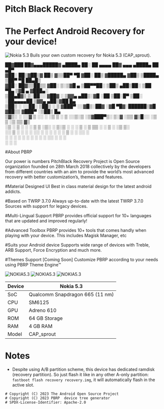 # Pitch Black Recovery
# The Perfect Android Recovery for your device!
![Nokia 5.3](https://pitchblackrecovery.com/wp-content/uploads/2020/06/Logo-3.png)
Buils your own custom recovery for Nokia 5.3 (CAP_sprout).

 ██▓███   ██▓▄▄▄█████▓ ▄████▄   ██░ ██     ▄▄▄▄    ██▓    ▄▄▄       ▄████▄   ██ ▄█▀   
▓██░  ██▒▓██▒▓  ██▒ ▓▒▒██▀ ▀█  ▓██░ ██▒   ▓█████▄ ▓██▒   ▒████▄    ▒██▀ ▀█   ██▄█▒    
▓██░ ██▓▒▒██▒▒ ▓██░ ▒░▒▓█    ▄ ▒██▀▀██░   ▒██▒ ▄██▒██░   ▒██  ▀█▄  ▒▓█    ▄ ▓███▄░    
▒██▄█▓▒ ▒░██░░ ▓██▓ ░ ▒▓▓▄ ▄██▒░▓█ ░██    ▒██░█▀  ▒██░   ░██▄▄▄▄██ ▒▓▓▄ ▄██▒▓██ █▄    
▒██▒ ░  ░░██░  ▒██▒ ░ ▒ ▓███▀ ░░▓█▒░██▓   ░▓█  ▀█▓░██████▒▓█   ▓██▒▒ ▓███▀ ░▒██▒ █▄   
▒▓▒░ ░  ░░▓    ▒ ░░   ░ ░▒ ▒  ░ ▒ ░░▒░▒   ░▒▓███▀▒░ ▒░▓  ░▒▒   ▓▒█░░ ░▒ ▒  ░▒ ▒▒ ▓▒   
░▒ ░      ▒ ░    ░      ░  ▒    ▒ ░▒░ ░   ▒░▒   ░ ░ ░ ▒  ░ ▒   ▒▒ ░  ░  ▒   ░ ░▒ ▒░   
░░        ▒ ░  ░      ░         ░  ░░ ░    ░    ░   ░ ░    ░   ▒   ░        ░ ░░ ░    
          ░           ░ ░       ░  ░  ░    ░          ░  ░     ░  ░░ ░      ░  ░      
                      ░                         ░                  ░    


#About PBRP

Our power is numbers
PitchBlack Recovery Project is Open Source organization founded on 28th March 2018 collectively by the developers from different countries with an aim to provide the world’s most advanced recovery with better customization’s, themes and features.



#Material Designed UI
Best in class material design for the latest android addicts.

#Based on TWRP 3.7.0
Always up-to-date with the latest TWRP 3.7.0 Sources with support for legacy devices.

#Multi-Lingual Support
PBRP provides official support for 10+ languages that are updated and improved regularly!

#Advanced Toolbox
PBRP provides 10+ tools that comes handly when playing with your device. This includes Magisk Manager, etc

#Suits your Android device
Supports wide range of devices with Treble, ARB Support, Force Encryption and much more.

#Themes Support [Coming Soon] 
Customize PBRP according to your needs using PBRP Theme Engine™

![NOKIA5.3](https://pitchblackrecovery.com/wp-content/uploads/2020/07/Screenshot_PBRP_2020-07-26-01-31-05-1-576x1024.png)
![NOKIA5.3](https://pitchblackrecovery.com/wp-content/uploads/2020/07/Screenshot_PBRP_2020-07-26-01-31-02-1-576x1024.png)
![NOKIA5.3](https://pitchblackrecovery.com/wp-content/uploads/2020/07/Screenshot_PBRP_2020-07-26-01-31-15-576x1024.png)
                      
| Device                  | Nokia 5.3                                          |
| ----------------------- | ---------------------------------------------------------|
| SoC                     | Qualcomm Snapdragon 665 (11 nm)                      |      
| CPU                     | SM6125  |
| GPU                     | Adreno 610                                             |
| ROM                     | 64 GB Storage                 |
| RAM                     | 4 GB RAM                 |
| Model                   | CAP_sprout |



# Notes
- Despite using A/B partition scheme, this device has dedicated ramdisk (recovery partition). So just flash it like in any other A-only partition: `fastboot flash recovery recovery.img`, it will automatically flash in the active slot.

```
# Copyright (C) 2023 The Android Open Source Project
# Copyright (C) 2023 PBRP  device tree generator
# SPDX-License-Identifier: Apache-2.0
```
